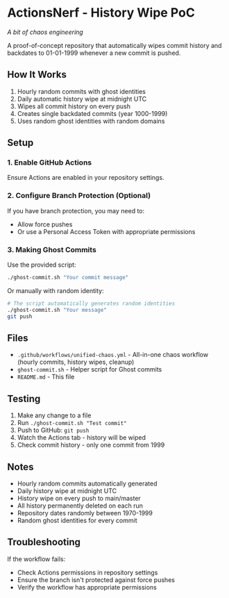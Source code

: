 # ActionsNerf - History Wipe PoC

_A bit of chaos engineering_

A proof-of-concept repository that automatically wipes commit history and backdates to 01-01-1999 whenever a new commit is pushed.

## How It Works

1. Hourly random commits with ghost identities
2. Daily automatic history wipe at midnight UTC
3. Wipes all commit history on every push
4. Creates single backdated commits (year 1000-1999)
5. Uses random ghost identities with random domains

## Setup

### 1. Enable GitHub Actions
Ensure Actions are enabled in your repository settings.

### 2. Configure Branch Protection (Optional)
If you have branch protection, you may need to:
- Allow force pushes
- Or use a Personal Access Token with appropriate permissions

### 3. Making Ghost Commits

Use the provided script:
```bash
./ghost-commit.sh "Your commit message"
```

Or manually with random identity:
```bash
# The script automatically generates random identities
./ghost-commit.sh "Your message"
git push
```

## Files

- `.github/workflows/unified-chaos.yml` - All-in-one chaos workflow (hourly commits, history wipes, cleanup)
- `ghost-commit.sh` - Helper script for Ghost commits
- `README.md` - This file

## Testing

1. Make any change to a file
2. Run `./ghost-commit.sh "Test commit"`
3. Push to GitHub: `git push`
4. Watch the Actions tab - history will be wiped
5. Check commit history - only one commit from 1999

## Notes

- Hourly random commits automatically generated
- Daily history wipe at midnight UTC
- History wipe on every push to main/master
- All history permanently deleted on each run
- Repository dates randomly between 1970-1999
- Random ghost identities for every commit

## Troubleshooting

If the workflow fails:
- Check Actions permissions in repository settings
- Ensure the branch isn't protected against force pushes
- Verify the workflow has appropriate permissions
